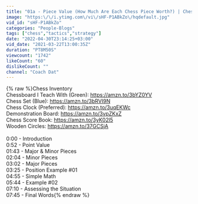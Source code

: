 ```yaml
---
title: "01a - Piece Value (How Much Are Each Chess Piece Worth?) | Chess"
image: "https:\/\/i.ytimg.com\/vi\/sHF-P1ABkZo\/hqdefault.jpg"
vid_id: "sHF-P1ABkZo"
categories: "People-Blogs"
tags: ["chess","tactics","strategy"]
date: "2022-04-30T23:14:25+03:00"
vid_date: "2021-03-22T13:00:35Z"
duration: "PT8M50S"
viewcount: "1742"
likeCount: "60"
dislikeCount: ""
channel: "Coach Dat"
---
```

{% raw %}Chess Inventory<br />Chessboard I Teach With (Green): <a rel="nofollow" target="blank" href="https://amzn.to/3bYZ0YV">https://amzn.to/3bYZ0YV</a><br />Chess Set (Blue): <a rel="nofollow" target="blank" href="https://amzn.to/3bRVI9N">https://amzn.to/3bRVI9N</a><br />Chess Clock (Preferred): <a rel="nofollow" target="blank" href="https://amzn.to/3uqEKWc">https://amzn.to/3uqEKWc</a><br />Demonstration Board: <a rel="nofollow" target="blank" href="https://amzn.to/3vpZKxZ">https://amzn.to/3vpZKxZ</a><br />Chess Score Book: <a rel="nofollow" target="blank" href="https://amzn.to/3yK02l5">https://amzn.to/3yK02l5</a><br />Wooden Circles: <a rel="nofollow" target="blank" href="https://amzn.to/37GCSjA">https://amzn.to/37GCSjA</a><br /><br />0:00 - Introduction<br />0:52 - Point Value<br />01:43 - Major &amp; Minor Pieces<br />02:04 - Minor Pieces<br />03:02 - Major Pieces<br />03:25 - Position Example #01<br />04:55 - Simple Math<br />05:44 - Example #02<br />07:10 - Assessing the Situation<br />07:45 - Final Words{% endraw %}
